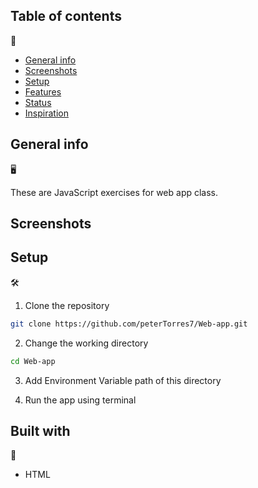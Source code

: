 ## Table of contents
📂
* [General info](#general-info)
* [Screenshots](#screenshots)
* [Setup](#setup)
* [Features](#features)
* [Status](#status)
* [Inspiration](#inspiration)

## General info
🖥️

These are JavaScript exercises for web app class.
## Screenshots

## Setup
🛠

1. Clone the repository

```Bash
git clone https://github.com/peterTorres7/Web-app.git
```

2. Change the working directory

```Bash
cd Web-app
```

3. Add Environment Variable path of this directory

4. Run the app using terminal
## Built with
👷
- HTML
